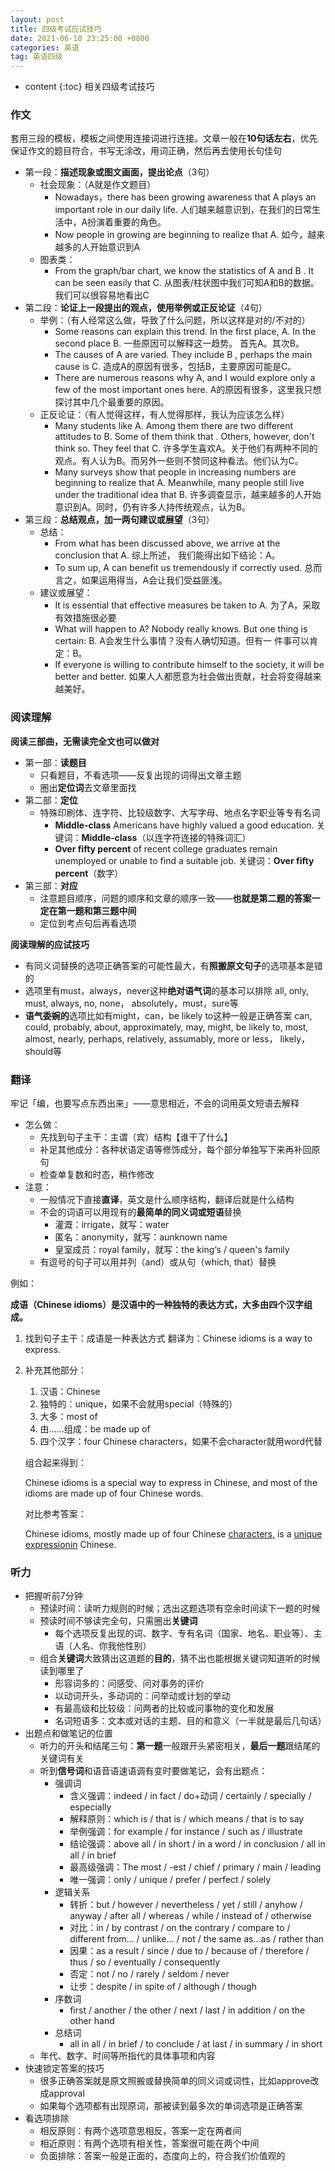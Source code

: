 ```yaml
---
layout: post
title: 四级考试应试技巧
date: 2021-06-10 23:25:00 +0800
categories: 英语
tag: 英语四级
---
```


* content
{:toc}
相关四级考试技巧

### 作文

套用三段的模板，模板之间使用连接词进行连接。文章一般在**10句话左右**，优先保证作文的题目符合，书写无涂改，用词正确，然后再去使用长句佳句

- 第一段：**描述现象或图文画面，提出论点**（3句）
  - 社会现象：（A就是作文题目）
    - Nowadays，there has been growing awareness that A plays an important role in our daily life.
      人们越来越意识到，在我们的日常生活中，A扮演着重要的角色。
    - Now people in growing are beginning to realize that A.
      如今，越来越多的人开始意识到A
  - 图表类：
    - From the graph/bar chart, we know the statistics of A and B . It can be seen easily that C. 
      从图表/柱状图中我们可知A和B的数据。 我们可以很容易地看出C
- 第二段：**论证上一段提出的观点，使用举例或正反论证**（4句）
  - 举例：（有人经常这么做，导致了什么问题，所以这样是对的/不对的）
    - Some reasons can explain this trend. In the first place, A. In the second place B. 
      一些原因可以解释这一趋势。 首先A。其次B。
    - The causes of A are varied. They include B , perhaps the main cause is C. 
      造成A的原因有很多，包括B，主要原因可能是C。
    - There are numerous reasons why A, and I would explore only a few of the most important ones here. 
      A的原因有很多，这里我只想探讨其中几个最重要的原因。
  - 正反论证：（有人觉得这样，有人觉得那样，我认为应该怎么样）
    - Many students like A. Among them there are two different attitudes to B. Some of them think that . Others, however, don't think so. They feel that C. 
      许多学生喜欢A。关于他们有两种不同的观点。有人认为B。而另外一些则不赞同这种看法。他们认为C。
    - Many surveys show that people in increasing numbers are beginning to realize that A. Meanwhile, many people still live under the traditional idea that B. 
      许多调查显示，越来越多的人开始意识到A。同时，仍有许多人持传统观点，认为B。
- 第三段：**总结观点，加一两句建议或展望**（3句）
  - 总结：
    - From what has been discussed above, we arrive at the conclusion that A.
      综上所述， 我们能得出如下结论：A。
    - To sum up, A can benefit us tremendously if correctly used. 
      总而言之，如果运用得当，A会让我们受益匪浅。
  - 建议或展望：
    - It is essential that effective measures be taken to A. 
      为了A，采取有效措施很必要
    - What will happen to A? Nobody really knows. But one thing is certain: B. 
      A会发生什么事情？没有人确切知道。但有一 件事可以肯定：B。
    - If everyone is willing to contribute himself to the society, it will be better and better. 
      如果人人都愿意为社会做出贡献，社会将变得越来越美好。



### 阅读理解

**阅读三部曲，无需读完全文也可以做对**

- 第一部：**读题目**
  - 只看题目，不看选项——反复出现的词得出文章主题
  - 圈出**定位词**去文章里面找
- 第二部：**定位**
  - 特殊印刷体、连字符、比较级数字、大写字母、地点名字职业等专有名词
    - **Middle-class** Americans have highly valued a good education. 
      关键词：**Middle-class**（以连字符连接的特殊词汇） 
    - **Over fifty percent** of recent college graduates remain unemployed or unable to find a suitable job.
      关键词：**Over fifty percent**（数字）
- 第三部：**对应**
  - 注意题目顺序，问题的顺序和文章的顺序一致——**也就是第二题的答案一定在第一题和第三题中间**
  - 定位到考点句后再看选项

**阅读理解的应试技巧**

- 有同义词替换的选项正确答案的可能性最大，有**照搬原文句子**的选项基本是错的
- 选项里有must，always，never这种**绝对语气词**的基本可以排除
  all, only, must, always, no, none， absolutely，must，sure等
- **语气委婉的**选项比如有might，can，be likely to这种一般是正确答案
  can, could, probably, about, approximately, may, might, be likely to, most, almost, nearly, perhaps, relatively, assumably, more or less， likely，should等



### 翻译

牢记「编，也要写点东西出来」——意思相近，不会的词用英文短语去解释

- 怎么做：
  - 先找到句子主干：主谓（宾）结构【谁干了什么】
  - 补足其他成分：各种状语定语等修饰成分，每个部分单独写下来再补回原句
  - 检查单复数和时态，稍作修改
- 注意：
  - 一般情况下直接**直译**，英文是什么顺序结构，翻译后就是什么结构
  - 不会的词语可以用现有的**最简单的同义词或短语**替换
    - 灌溉：irrigate，就写：water
    - 匿名：anonymity，就写：aunknown name
    - 皇室成员：royal family，就写：the king‘s / queen's family
  - 有逗号的句子可以用并列（and）或从句（which, that）替换

例如：

**成语（Chinese idioms）是汉语中的一种独特的表达方式，大多由四个汉字组成。**

1. 找到句子主干：成语是一种表达方式
   翻译为：Chinese idioms is a way to express.

2. 补充其他部分：

   1. 汉语：Chinese
   2. 独特的：unique，如果不会就用special（特殊的）
   3. 大多：most of
   4. 由……组成：be made up of
   5. 四个汉字：four Chinese characters，如果不会character就用word代替

   组合起来得到：

   Chinese idioms is a special way to express in Chinese, and most of the idioms are made up of four Chinese words.

   对比参考答案：

   Chinese idioms, mostly made up of four Chinese <u>characters,</u> is a <u>unique expressionin</u> Chinese.



### 听力

- 把握听前7分钟
  - 预读时间：读听力规则的时候；选出这题选项有空余时间读下一题的时候
  - 预读时间不够读完全句，只需圈出**关键词**
    - 每个选项反复出现的词、数字、专有名词（国家、地名、职业等）、主语（人名、你我他性别）
  - 组合**关键词**大致猜出这道题的**目的**，猜不出也能根据关键词知道听的时候读到哪里了
    - 形容词多的：问感受、问对事务的评价
    - 以动词开头，多动词的：问举动或计划的举动
    - 有最高级和比较级：问两者的比较或问事物的变化和发展
    - 名词短语多：文本或对话的主题、目的和意义（一半就是最后几句话）
- 出题点和做笔记的位置
  - 听力的开头和结尾三句：**第一题**一般跟开头紧密相关，**最后一题**跟结尾的关键词有关
  - 听到**信号词**和语音语速语调有变时要做笔记，会有出题点：
    - 强调词
      - 含义强调：indeed / in fact / do+动词 / certainly / specially / especially
      - 解释原则：which is / that is / which means / that is to say
      - 举例强调：for example / for instance / such as / illustrate
      - 结论强调：above all / in short / in a word / in conclusion / all in all / in brief
      - 最高级强调：The most / -est / chief / primary / main / leading
      - 唯一强调：only / unique / prefer / perfect / solely
    - 逻辑关系
      - 转折：but / however / nevertheless / yet / still / anyhow / anyway / after all / whereas / while / instead of / otherwise
      - 对比：in / by contrast / on the contrary / compare to / different from… / unlike… / not / the same as…as / rather than
      - 因果：as a result / since / due to / because of / therefore / thus / so / eventually / consequently
      - 否定：not / no / rarely / seldom / never
      - 让步：despite / in spite of / although / though
    - 序数词
      - first / another / the other / next / last / in addition / on the other hand
    - 总结词
      - all in all / in brief / to conclude / at last / in summary / in short
  - 年代、数字、时间等所指代的具体事项和内容
- 快速锁定答案的技巧
  - 很多正确答案就是原文照搬或替换简单的同义词或词性，比如approve改成approval
  - 如果每个选项都有出现原词，那被读到最多次的单词选项是正确答案
- 看选项排除
  - 相反原则：有两个选项意思相反，答案一定在两者间
  - 相近原则：有两个选项有相关性，答案很可能在两个中间
  - 负面排除：答案一般是正面的，态度向上的，符合我们价值观的
